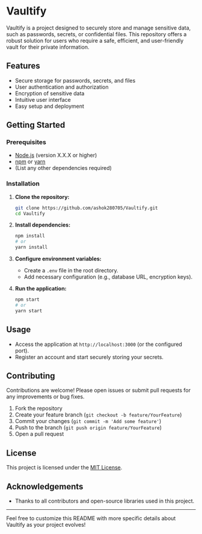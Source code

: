 # Vaultify

Vaultify is a project designed to securely store and manage sensitive data, such as passwords, secrets, or confidential files. This repository offers a robust solution for users who require a safe, efficient, and user-friendly vault for their private information.

## Features

- Secure storage for passwords, secrets, and files
- User authentication and authorization
- Encryption of sensitive data
- Intuitive user interface
- Easy setup and deployment

## Getting Started

### Prerequisites

- [Node.js](https://nodejs.org/) (version X.X.X or higher)
- [npm](https://www.npmjs.com/) or [yarn](https://yarnpkg.com/)
- (List any other dependencies required)

### Installation

1. **Clone the repository:**
   ```bash
   git clone https://github.com/ashok280705/Vaultify.git
   cd Vaultify
   ```

2. **Install dependencies:**
   ```bash
   npm install
   # or
   yarn install
   ```

3. **Configure environment variables:**
   - Create a `.env` file in the root directory.
   - Add necessary configuration (e.g., database URL, encryption keys).

4. **Run the application:**
   ```bash
   npm start
   # or
   yarn start
   ```

## Usage

- Access the application at `http://localhost:3000` (or the configured port).
- Register an account and start securely storing your secrets.

## Contributing

Contributions are welcome! Please open issues or submit pull requests for any improvements or bug fixes.

1. Fork the repository
2. Create your feature branch (`git checkout -b feature/YourFeature`)
3. Commit your changes (`git commit -m 'Add some feature'`)
4. Push to the branch (`git push origin feature/YourFeature`)
5. Open a pull request

## License

This project is licensed under the [MIT License](LICENSE).

## Acknowledgements

- Thanks to all contributors and open-source libraries used in this project.

---
Feel free to customize this README with more specific details about Vaultify as your project evolves!
